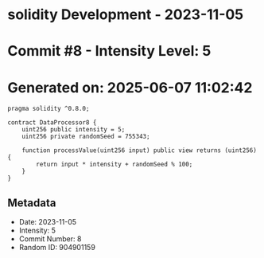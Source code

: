 ﻿# solidity Development - 2023-11-05
# Commit #8 - Intensity Level: 5
# Generated on: 2025-06-07 11:02:42
```solidity
pragma solidity ^0.8.0;

contract DataProcessor8 {
    uint256 public intensity = 5;
    uint256 private randomSeed = 755343;

    function processValue(uint256 input) public view returns (uint256) {
        return input * intensity + randomSeed % 100;
    }
}
```
## Metadata
- Date: 2023-11-05
- Intensity: 5
- Commit Number: 8
- Random ID: 904901159
